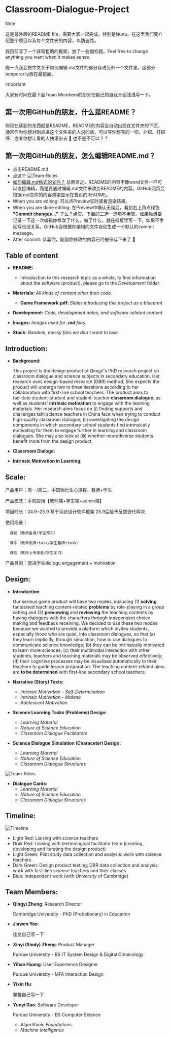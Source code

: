 # Classroom-Dialogue-Project


> [!NOTE]
> 这是最外层的README file，需要大家一起完成，特别是Nunu。在这里我们要介绍整个项目以及每个文件夹的内容，以防迷路。
> 
> 我目前写了一个非常粗略的框架，放了一些副标题。Feel free to change anything you want when it makes sense.
> 
> 晚一点我会把中文关于如何编辑.md文件的部分存进另外一个文件里，这部分temporarily放在最前面。

> [!IMPORTANT]
> 大家有时间在最下面Team Members的部分把自己的自我介绍浅浅写一下。


## 第一次用GitHub的朋友，什么是README？

你现在读到的东西就是README，README的内容会自动出现在文件夹的下面，通常作为你想对刚点进这个文件夹的人说的话，可以写你想写的一切，介绍、打招呼、或者你想让看的人快滚出去 :cursing_face: 也不是不可以？？

## 第一次用GitHub的朋友，怎么编辑README.md？

* 点击README.md
* 点这个
   ![Team-Roles](Images/How-to-Edit-README.png)
* [如何编辑.md格式的文件？](https://docs.github.com/en/get-started/writing-on-github/getting-started-with-writing-and-formatting-on-github/basic-writing-and-formatting-syntax)
  总而言之，README的内容不像word文件一样可以直接编辑，而是要通过编辑.md文件来改变README的内容。GitHub网页会根据.md文件的内容渲染显示在首页的README。
* When you are editing: 可以点Preview实时查看渲染结果。
* When you are done editing: 在Preview中确认无误后，看到右上角点绿色 **"Commit changes..."** 了么？点它。下面的二选一选项不用管。如果你想要记录一下这一次编辑你修改了什么，做了什么，就在框框里写一下。如果不手动写也没关系，GitHub会根据你编辑的文件自动生成一个默认的commit message。
* After commit: 恭喜你，刚刚你修改的内容已经被保存下来了 :japanese_ogre:


## Table of content

* **README:**
  - Introduction to this research topic as a whole, to find information about the software (product), please go to the _Development_ folder.
    
* **Materials:** _All kinds of content other than code._
  - **Game Framework.pdf:** _Slides introducing this project as a blueprint_
 
* **Development:** _Code, development notes, and software-related content._

* **Images:** _Images used for **.md** files._

* **Stack:** _Random, messy files we don't want to lose._




## Introduction:

* **Background:**
  
  This project is the design product of Qingyi's PhD research project on classroom dialogue and science subjects in secondary education. Her research uses design-based research (DBR) method. She expects the product will undergo two to three iterations according to her collaboration with first-line school teachers. The product aims to facilitate student-student and student-teacher **classroom dialogue**, as well as students' **intrinsic motivation** to engage with the learning materials. Her research aims focus on (i) finding supports and challenges taht science teachers in China face when trying to conduct high-quality classroom dialogue; (ii) investigating the design components in which secondary school students find intrinsically motivating for them to engage further in learning and classroom dialogues. She may also look at (iii) whether neurodiverse students benefit more from the design product.

* **Classroom Dialoge:**


* **Intrinsic Motivation in Learning:**


## Scale:
   产品用户：高一/高二，中国物化生心课程，教师+学生
	
   产品模式：手机应用【教师端+学生端+admin端】
	
   项目时长：24.9~25.9 基于采访设计软件框架 25.9后给予反馈迭代两次
	
   使用场景：
	
      课前（教师备课/学生预习）
		
      课中（教师发牌+task/学生看牌+task）
		
      课后（教师上传录音/学生复习）
		
   产品目的：促进学生dialogu engagement + motivation



## Design:

* **Introduction**

  Our serious game product will have two modes, including (1) **solving** fantasised teaching content-related **problems** by role-playing in a group setting and (2) **previewing** and **reviewing** the teaching contents by having dialogues with the characters through *independent* choice making and feedback receiving. We decided to use these two modes because we wanted to provide a platform which invites students, especially those who are quiet, into classroom dialogues, so that (a) they learn implicitly, through simulation, how to use dialogues to communicate science knowledge; (b) they can be intrinsically motivated to learn more sciences; (c) their multimodal interaction with other students, teachers and teaching materials may be observed effectively; (d) their cognitive processes may be visualised automatically to their teachers to guide lesson preparation. The teaching content-related aims are **to be determined** with first-line secondary school teachers.


* **Narrative (Story) Texts:**   
  - *Intrinsic Motivation - Self-Determination*
  - *Intrinsic Motivation - Malone*
  - *Adolescent Motivation*

* **Science Learning Tasks (Problems) Design:**
  - *Learning Material*
  - *Nature of Science Education*
  - *Classroom Dialogue Facilitators*

* **Science Dialogue Simulation (Characeter) Design:**
  - *Learning Material*
  - *Nature of Science Education*
  - *Classroom Dialogue Structures*

![Team-Roles](Images/Theory-of-Character-Design.jpg)

* **Dialogue Cards:**
  - *Learning Material*
  - *Nature of Science Education*
  - *Classroom Dialogue Structures*









## Timeline:

![Timeline](Images/Timeline_V24_10_27.png)

- Light Red: Liaising with science teachers
- Drak Red: Liaising with technological facilitator team (creating, developing and iterating the design product)
- Light Green: Pilot study data collection and analysis: work with science teachers
- Dark Green: Design product testing; DBR data collection and analysis: work with first-line science teachers and their classes
- Blue: Independent work (with University of Cambridge)






## Team Members:

* **Qingyi Zheng**: Research Director

    Cambridge University - PhD (Probationary) in Education
  
* **Jiawen Yao**:

    佳文自己写一下

* **Xinyi (Sindy) Zheng**: Product Manager

   Purdue University - BS IT System Design & Digital Criminology
 
* **Yihan Huang**: User Experience Designer

   Purdue University - MFA Interaction Design

* **Yixin Hu**:

    馨馨自己写一下

* **Yunyi Gao**: Software Developer
  
   Purdue University - BS Computer Science
  
     - _Algorithmic Foundations_ <br>
     - _Machine Intelligence_ <br>

